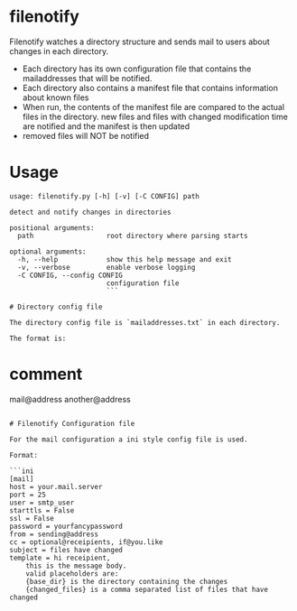 # filenotify


Filenotify watches a directory structure and sends mail to users about changes in each directory.

- Each directory has its own configuration file that contains the mailaddresses that will be notified.
- Each directory also contains a manifest file that contains information about known files
- When run, the contents of the manifest file are compared to the actual files in the directory.
  new files and files with changed modification time are notified and the manifest is then updated
- removed files will NOT be notified

# Usage

```
usage: filenotify.py [-h] [-v] [-C CONFIG] path

detect and notify changes in directories

positional arguments:
  path                  root directory where parsing starts

optional arguments:
  -h, --help            show this help message and exit
  -v, --verbose         enable verbose logging
  -C CONFIG, --config CONFIG
                        configuration file
                        ```

# Directory config file

The directory config file is `mailaddresses.txt` in each directory.

The format is:

```
# comment
mail@address
another@address
```

# Filenotify Configuration file

For the mail configuration a ini style config file is used.

Format:

```ini
[mail]
host = your.mail.server
port = 25
user = smtp_user
starttls = False
ssl = False
password = yourfancypassword
from = sending@address
cc = optional@receipients, if@you.like
subject = files have changed
template = hi receipient,
    this is the message body.
    valid placeholders are:
    {base_dir} is the directory containing the changes
    {changed_files} is a comma separated list of files that have changed
```
